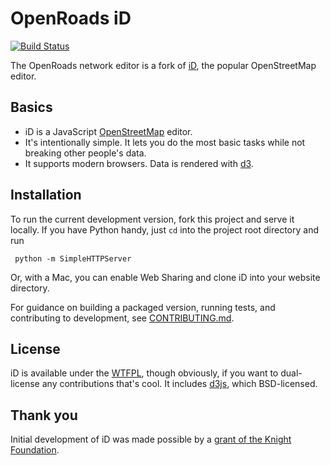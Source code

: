 # OpenRoads iD

[![Build Status](https://magnum.travis-ci.com/opengovt/openroads-iD.svg?token=d4tUG3NhuWNZYSxWndVL&branch=master)](https://magnum.travis-ci.com/opengovt/openroads-iD)

The OpenRoads network editor is a fork of [iD](https://github.com/openstreetmap/iD), the popular OpenStreetMap editor.

## Basics

* iD is a JavaScript [OpenStreetMap](http://www.openstreetmap.org/) editor.
* It's intentionally simple. It lets you do the most basic tasks while not breaking other people's data.
* It supports modern browsers. Data is rendered with [d3](http://d3js.org/).

## Installation
To run the current development version, fork this project and serve it locally. If you have Python handy, just `cd` into the project root directory and run

     python -m SimpleHTTPServer

Or, with a Mac, you can enable Web Sharing and clone iD into your website directory.

For guidance on building a packaged version, running tests, and contributing to development, see [CONTRIBUTING.md](CONTRIBUTING.md).

## License
iD is available under the [WTFPL](http://sam.zoy.org/wtfpl/), though obviously, if you want to dual-license any contributions that's cool. It includes [d3js](http://d3js.org/), which BSD-licensed.

## Thank you
Initial development of iD was made possible by a [grant of the Knight Foundation](http://www.mapbox.com/blog/knight-invests-openstreetmap/).